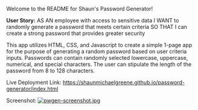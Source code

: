 Welcome to the README for Shaun's Password Generator! 

**User Story:**
AS AN employee with access to sensitive data
I WANT to randomly generate a password that meets certain criteria
SO THAT I can create a strong password that provides greater security

This app utilizes HTML, CSS, and Javascript to create a simple 1-page app for the purpose of generating a random password based on user criteria inputs. Passwords can contain randomly selected lowercase, uppercase, numerical, and special characters. The user can stipulate the length of the password from 8 to 128 characters.  

Live Deployment Link: https://shaunmichaelgreene.github.io/password-generator/index.html

Screenshot: [![pwgen-screenshot.jpg](https://i.postimg.cc/pdrT5rrn/pwgen-screenshot.jpg)](https://postimg.cc/7CvDpxgx)
